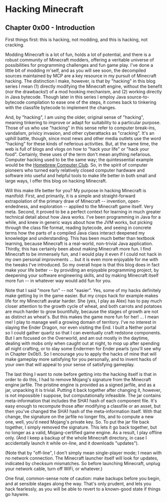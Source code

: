 # Hacking Minecraft

## Chapter 0x00 - Introduction

First things first: this is hacking, not modding, and this is hacking, not cracking.

Modding Minecraft is a lot of fun, holds a lot of potential, and there is a robust community of Minecraft modders, offering a veritable universe of possibilities for programming challenges and fun game play.  I've done a little bit of modding m'self, and as you will see soon, the decompiled sources maintained by MCP are a key resource in my pursuit of Minecraft hacking.  The distinction I make, however, is that by "hacking" in this blog series I mean (1) directly modifying the Minecraft engine, without the benefit (nor the drawbacks!) of a mod hooking mechanism, and (2) working directly in Java bytecode.  Though later in this series I employ Java source-to-bytecode compilation to ease one of the steps, it comes back to tinkering with the classfile bytecode to implement the changes.

And, by "hacking", I am using the older, original sense of "hacking", meaning tinkering to improve or adapt for suitability to a particular purpose.  Those of us who use "hacking" in this sense refer to computer break-ins, vandalism, privicy invasion, and other cyberattacks as "cracking".  It's an uphill battle, though, since most news and other media outlets use the word "hacking" for these kinds of neferious activities.  But, at the same time, the web is full of blogs and vlogs on how to "hack your life" or "hack your food".  Certainly, these uses of the term don't mean anything nefarious.  Computer hacking used to be the same way; the quintessential example would be the [Homebrew Computer Club](https://en.wikipedia.org/wiki/Homebrew_Computer_Club).  So, in the spirit of computer pioneers who turned early relatively closed computer hardware and software into useful and helpful tools to make life better in both small and large ways, I offer this blog on hacking Minecraft.

Will this make life better for you?  My purpose in hacking Minecraft is manifold:  First, and primarily, it is a simple and straight-forward extrapolation of the primary draw of Minecraft -- invention, open-endedness, and exploration -- applied to the Minecraft game itself.  Very meta.  Second, it proved to be a perfect context for learning in much greater technical detail about how Java works.  I've been programming in Java for a while, and knew in generic ways about how the JVM works, but picking through the class file format, reading bytecode, and seeing in concrete terms how the parts of a compiled Java class interact deepened my knowledge and understanding.  This has been much better than textbook learning, because Minecraft is a real-world, non-trivial Java application.  Thirdly, this has certainly been about making Minecraft more fun.  I find Minecraft to be immensely fun, and I would play it even if I could not hack in my own personal improvments ...  but it is even more enjoyable for me with the tweaks I've introduced.  So my overall hope is that this blog does in fact make your life better -- by providing an enjoyable programming project, by deepening your software engineering skills, and by making Minecraft itself more fun -- in whatever way would add fun for you.

Note that I said "more fun" -- not "easier".  Yes, some of my hacks definitely make getting by in the game easier.  But my crops hack for example makes life for my Minecraft avatar harder.  She (yes, I play as Alex) has to pay much closer attention to the growth cycle of wheat, and both carrots and potatoes are much harder to grow bountifully, because the stages of growth are not as distinct as wheat's.  But this makes the game more fun for her!  ... I mean me!  I play to manage well a growing domain of territory.  I've no interest in slaying the Ender Dragon, nor even visiting the End.  I built a Nether portal so I could gather quartz so that I can eventually craft redstone components.  But I am focused on the Overworld, and am out mostly in the daytime, dealing with mobs only when caught out at night, to mop up after spending all night crafting, or to slay some Endermen for Ender pearls (you'll see why in Chapter 0x0b!).  So I encourage you to apply the hacks of mine that will make gameplay more satisfying for you personally, and to invent hacks of your own that will appeal to your sense of satisfying gameplay.

The last thing I want to note before getting into the hacking itself is that in order to do this, I had to remove Mojang's signature from the Minecraft engine jarfile.  The pristine engine is provided as a signed jarfile, and as a jar, unpacking it is trivial.  Putting it back together after changing it, however, is not impossible I suppose, but computationally infeasible.  The jar contains meta-information that includes the SHA1 hash of each component file.  It's easy enough to recompute those after modifying a classfile or an asset, but then you've changed the SHA1 hash of the meta-information itself.  With that change, the signature on the jarfile no longer fits, and to compute a new one, well, you'd need Mojang's private key.  So.  To put the jar file back together, I simply removed the signature.  This lets it go back together, but no longer as a valid, Mojang-certified game engine.  As a result, I play offline only.  (And I keep a backup of the whole Minecraft directory, in case I accidentally launch it while on-line, and it downloads "updates").

(Note that by "off-line", I don't simply mean single-player mode; I mean with no network connection.  The Minecraft launcher itself will look for updates, indicated by checksum mismatches.  So before launching Minecraft, unplug your network cable, turn off WiFi, or whatever.)

One final, common-sense note of caution: make backups before you begin, and at sensible stages along the way.  That's only prudent, and lets you hack fearlessly, as you will be able to revert to a known-good state if things go haywire.
